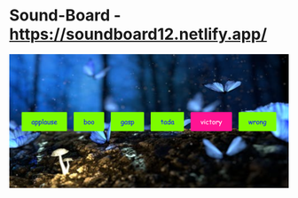 #  Sound-Board - https://soundboard12.netlify.app/

![alt-text](https://github.com/prashant3110/Sound-Board/blob/b6cbc5ced95884e3ae765e6cdff36e6302eb9ac4/UI.png)
